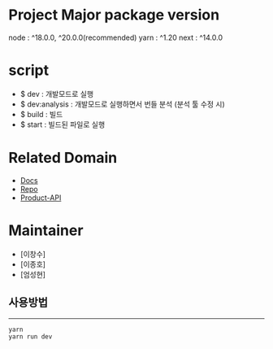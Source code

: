 # Project Major package version

node : ^18.0.0, ^20.0.0(recommended)
yarn : ^1.20
next : ^14.0.0

# script

- $ dev : 개발모드로 실행
- $ dev:analysis : 개발모드로 실행하면서 번들 분석 (분석 툴 수정 시)
- $ build : 빌드
- $ start : 빌드된 파일로 실행

# Related Domain

- [Docs](https://www.notion.so/5436cb4e78054e85a7ca5cd669082206)
- [Repo](https://github.com/wildflower-keeper/frontend)
- [Product-API](http://api.wildflower-gardening.com)


# Maintainer

- [이창수]
- [이종호]
- [엄성현]

## 사용방법
----

```
yarn
yarn run dev
```
